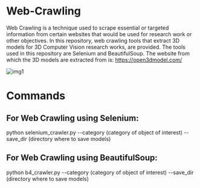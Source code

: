 # Web-Crawling

Web Crawling is a technique used to scrape essential or targeted information from certain websites 
that would be used for research work or other objectives. In this repository, web crawling tools 
that extract 3D models for 3D Computer Vision research works, are provided. 
The tools used in this repository are Selenium and BeautifulSoup. The website from which the
3D models are extracted from is: https://open3dmodel.com/

![img1](https://github.com/user-attachments/assets/180c76e1-c693-4a9c-84ac-fa268c666d4c)

# Commands
## For Web Crawling using Selenium:<br />
python selenium_crawler.py --category (category of object of interest) --save_dir (directory where to save models)

## For Web Crawling using BeautifulSoup:<br />
python b4_crawler.py --category (category of object of interest) --save_dir (directory where to save models)
